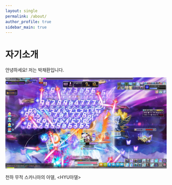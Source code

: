 ```yaml
---
layout: single
permalink: /about/
author_profile: true
sidebar_main: true
---
```


# 자기소개

안녕하세요! 저는 박채환입니다.

<img src="./../images/about/Maple_230721_165107.jpg" alt="Maple_230721_165107" style="zoom: 50%;" />

천하 무적 스카니아의 아델, <HYU아델> 

